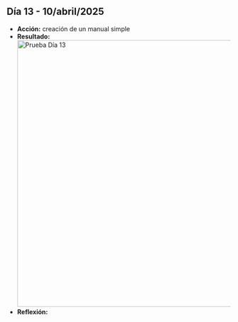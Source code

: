 ## Día 13 - 10/abril/2025  
  - **Acción:**   creación de un manual simple
  - **Resultado:** <img src="assets/images/PruebaDia13.png" alt="Prueba Día 13" width="600" />
  - **Reflexión:**